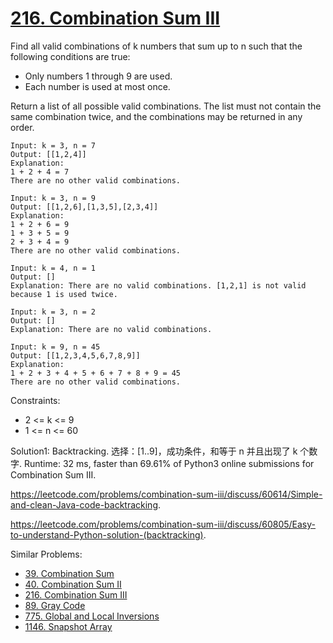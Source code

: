 # [216. Combination Sum III](https://leetcode.com/problems/combination-sum-iii/)

Find all valid combinations of k numbers that sum up to n such that the following conditions are true:

- Only numbers 1 through 9 are used.
- Each number is used at most once.

Return a list of all possible valid combinations. The list must not contain the same combination twice, and the combinations may be returned in any order.

```
Input: k = 3, n = 7
Output: [[1,2,4]]
Explanation:
1 + 2 + 4 = 7
There are no other valid combinations.

Input: k = 3, n = 9
Output: [[1,2,6],[1,3,5],[2,3,4]]
Explanation:
1 + 2 + 6 = 9
1 + 3 + 5 = 9
2 + 3 + 4 = 9
There are no other valid combinations.

Input: k = 4, n = 1
Output: []
Explanation: There are no valid combinations. [1,2,1] is not valid because 1 is used twice.

Input: k = 3, n = 2
Output: []
Explanation: There are no valid combinations.

Input: k = 9, n = 45
Output: [[1,2,3,4,5,6,7,8,9]]
Explanation:
1 + 2 + 3 + 4 + 5 + 6 + 7 + 8 + 9 = 45
​​​​​​​There are no other valid combinations.
```

Constraints:

- 2 <= k <= 9
- 1 <= n <= 60

Solution1: Backtracking. 选择：[1..9]，成功条件，和等于 n 并且出现了 k 个数字. Runtime: 32 ms, faster than 69.61% of Python3 online submissions for Combination Sum III.

https://leetcode.com/problems/combination-sum-iii/discuss/60614/Simple-and-clean-Java-code-backtracking.

https://leetcode.com/problems/combination-sum-iii/discuss/60805/Easy-to-understand-Python-solution-(backtracking).


Similar Problems:

- [39. Combination Sum](https://leetcode.com/problems/combination-sum/)
- [40. Combination Sum II](https://leetcode.com/problems/combination-sum-ii/)
- [216. Combination Sum III](https://leetcode.com/problems/combination-sum-iii/)
- [89. Gray Code](https://leetcode.com/problems/gray-code/)
- [775. Global and Local Inversions](https://leetcode.com/problems/global-and-local-inversions/)
- [1146. Snapshot Array](https://leetcode.com/problems/snapshot-array/)